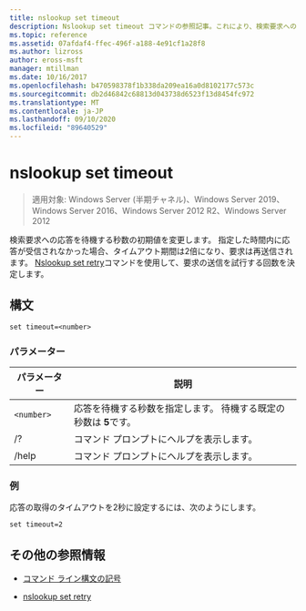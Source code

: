 ```yaml
---
title: nslookup set timeout
description: Nslookup set timeout コマンドの参照記事。これにより、検索要求への応答を待機する秒数の初期値が変更されます。
ms.topic: reference
ms.assetid: 07afdaf4-ffec-496f-a188-4e91cf1a28f8
ms.author: lizross
author: eross-msft
manager: mtillman
ms.date: 10/16/2017
ms.openlocfilehash: b470598378f1b338da209ea16a0d8102177c573c
ms.sourcegitcommit: db2d46842c68813d043738d6523f13d8454fc972
ms.translationtype: MT
ms.contentlocale: ja-JP
ms.lasthandoff: 09/10/2020
ms.locfileid: "89640529"
---
```

# <a name="nslookup-set-timeout"></a>nslookup set timeout

> 適用対象: Windows Server (半期チャネル)、Windows Server 2019、Windows Server 2016、Windows Server 2012 R2、Windows Server 2012

検索要求への応答を待機する秒数の初期値を変更します。 指定した時間内に応答が受信されなかった場合、タイムアウト期間は2倍になり、要求は再送信されます。 [Nslookup set retry](nslookup-set-retry.md)コマンドを使用して、要求の送信を試行する回数を決定します。

## <a name="syntax"></a>構文

```
set timeout=<number>
```

### <a name="parameters"></a>パラメーター

| パラメーター | 説明 |
| ---------- | ---------- |
| `<number>` | 応答を待機する秒数を指定します。 待機する既定の秒数は **5**です。 |
| /? | コマンド プロンプトにヘルプを表示します。 |
| /help | コマンド プロンプトにヘルプを表示します。 |

### <a name="examples"></a>例

応答の取得のタイムアウトを2秒に設定するには、次のようにします。

```
set timeout=2
```

## <a name="additional-references"></a>その他の参照情報

- [コマンド ライン構文の記号](command-line-syntax-key.md)

- [nslookup set retry](nslookup-set-retry.md)
